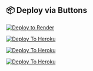 ## 📦 Deploy via Buttons

[![Deploy to Render](https://img.shields.io/badge/Deploy%20to-Render-blue?style=for-the-badge&logo=render)](https://render.com/deploy)

[![Deploy To Heroku](https://www.herokucdn.com/deploy/button.svg)](https://github.com/Cgps1234/newtxt)

[![Deploy To Heroku](https://www.herokucdn.com/deploy/button.svg)](https://dashboard.heroku.com/new?template=https://github.com/Cgps1234/newtxt)

[![Deploy To Heroku](https://www.herokucdn.com/deploy/button.svg)](https://dashboard.heroku.com/new?button-url=https://github.com/nikhilbotwala/newtxt)
                     

